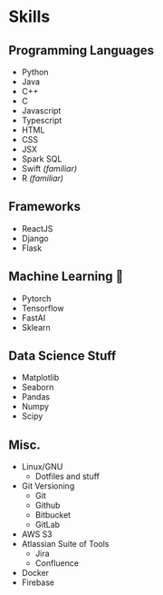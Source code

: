# Skills
## Programming Languages
- Python
- Java
- C++
- C
- Javascript
- Typescript
- HTML
- CSS 
- JSX
- Spark SQL
- Swift *(familiar)*
- R *(familiar)*

## Frameworks
- ReactJS
- Django
- Flask

## Machine Learning 🤖
- Pytorch
- Tensorflow
- FastAI
- Sklearn

## Data Science Stuff
- Matplotlib
- Seaborn
- Pandas
- Numpy
- Scipy

## Misc.
- Linux/GNU
  - Dotfiles and stuff
- Git Versioning
  - Git
  - Github
  - Bitbucket
  - GitLab
- AWS S3
- Atlassian Suite of Tools
  - Jira
  - Confluence  
- Docker
- Firebase
 
